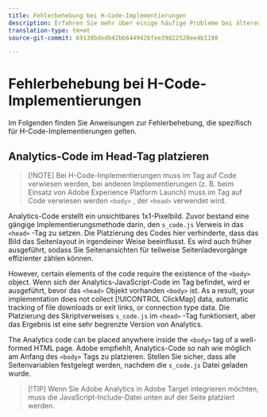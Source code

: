 ```yaml
---
title: Fehlerbehebung bei H-Code-Implementierungen
description: Erfahren Sie mehr über einige häufige Probleme bei älteren JavaScript-Implementierungen.
translation-type: tm+mt
source-git-commit: 69138bdedb42b66449426fee39822520ee4b1198

---
```



# Fehlerbehebung bei H-Code-Implementierungen

Im Folgenden finden Sie Anweisungen zur Fehlerbehebung, die spezifisch für H-Code-Implementierungen gelten.

## Analytics-Code im Head-Tag platzieren

> [!NOTE] Bei H-Code-Implementierungen muss im Tag auf Code verwiesen werden, bei anderen Implementierungen (z. B. beim Einsatz von Adobe Experience Platform Launch) muss im Tag auf Code verwiesen werden `<body>` , der `<head>` verwendet wird.

Analytics-Code erstellt ein unsichtbares 1x1-Pixelbild. Zuvor bestand eine gängige Implementierungsmethode darin, den `s_code.js` Verweis in das `<head>` -Tag zu setzen. Die Platzierung des Codes hier verhinderte, dass das Bild das Seitenlayout in irgendeiner Weise beeinflusst. Es wird auch früher ausgeführt, sodass Sie Seitenansichten für teilweise Seitenladevorgänge effizienter zählen können.

However, certain elements of the code require the existence of the `<body>` object. Wenn sich der Analytics-JavaScript-Code im Tag befindet, wird er ausgeführt, bevor das `<head>` Objekt vorhanden `<body>` ist. As a result, your implementation does not collect [!UICONTROL ClickMap] data, automatic tracking of file downloads or exit links, or connection type data. Die Platzierung des Skriptverweises `s_code.js` im `<head>` -Tag funktioniert, aber das Ergebnis ist eine sehr begrenzte Version von Analytics.

The Analytics code can be placed anywhere inside the `<body>` tag of a well-formed HTML page. Adobe empfiehlt, Analytics-Code so nah wie möglich am Anfang des `<body>` Tags zu platzieren. Stellen Sie sicher, dass alle Seitenvariablen festgelegt werden, nachdem die `s_code.js` Datei geladen wurde.

> [!TIP] Wenn Sie Adobe Analytics in Adobe Target integrieren möchten, muss die JavaScript-Include-Datei unten auf der Seite platziert werden.
